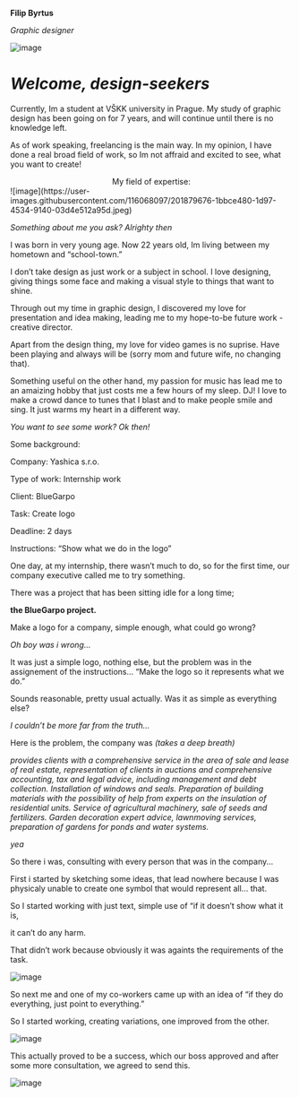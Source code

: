 <b> Filip Byrtus </b>

<i> Graphic designer </i>



![image](https://user-images.githubusercontent.com/116068097/201880432-882e87d8-f4d2-4b0a-9cdf-f38e18553ff5.jpeg)




<h1> <i> Welcome, design-seekers </i> </h1>

Currently, Im a student at VŠKK university in Prague. My study of graphic 
design has been going on for 7 years, and will continue until there is no 
knowledge left.

As of work speaking, freelancing is the main way. In my opinion, I have done a 
real broad field of work, so Im not affraid and excited to see, what you want to 
create!

<center> My field of expertise: </center>
![image](https://user-images.githubusercontent.com/116068097/201879676-1bbce480-1d97-4534-9140-03d4e512a95d.jpeg)


<i>Something about me you ask? Alrighty then </i>

I was born in very young age. Now 22 years old, Im living between my 
hometown and “school-town.”


I don’t take design as just work or a subject in school. I love designing, giving 
things some face and making a visual style to things that want to shine.


Through out my time in graphic design, I discovered my love for presentation 
and idea making, leading me to my hope-to-be future work - creative director.


Apart from the design thing, my love for video games is no suprise. Have been 
playing and always will be (sorry mom and future wife, no changing that).


Something useful on the other hand, my passion for music has lead me to an 
amaizing hobby that just costs me a few hours of my sleep. DJ! I love to make 
a crowd dance to tunes that I blast and to make people smile and sing. It just 
warms my heart in a different way.

<i> You want to see some work? Ok then! </i>


Some background:


Company: Yashica s.r.o.

Type of work: Internship work

Client: BlueGarpo

Task: Create logo

Deadline: 2 days

Instructions: “Show what we do in the logo”


One day, at my internship, there wasn’t much to do, so for the first time, our 
company executive called me to try something.

There was a project that has been sitting idle for a long time; 

<b> the BlueGarpo project. </b>


Make a logo for a company, simple enough, what could go wrong?

<i> Oh boy was i wrong... </i>

It was just a simple logo, nothing else, but the problem was in the assignement 
of the instructions... “Make the logo so it represents what we do.”

Sounds reasonable, pretty usual actually. Was it as simple as everything else?

<i> I couldn’t be more far from the truth... </i>

Here is the problem, the company was <i> (takes a deep breath) </i>

<i> provides clients with a comprehensive service in the area of ​sale and lease of real 
estate, representation of clients in auctions and comprehensive accounting, tax and legal 
advice, including management and debt collection.
Installation of windows and seals.
Preparation of building materials with the possibility of 
help from experts on the insulation of residential units.
Service of agricultural machinery, sale of seeds and fertilizers. Garden decoration expert 
advice, lawnmoving services, preparation of gardens for ponds and water systems. </i>

<right> <i> yea </i> </right>

So there i was, consulting with every person that was in the company...


First i started by sketching some ideas, that lead nowhere because I was 
physicaly unable to create one symbol that would represent all... that.


So I started working with just text, simple use of “if it doesn’t show what it is, 

it can’t do any harm.

That didn’t work because obviously it was againts the requirements of the task.

![image](https://user-images.githubusercontent.com/116068097/201890953-f6767e3e-2a77-4661-bd32-c2ff9252d764.jpeg)

So next me and one of my co-workers came up with an idea of “if they do 
everything, just point to everything.”


So I started working, creating variations, one improved from the other.

![image](https://user-images.githubusercontent.com/116068097/201891128-fefe4e7f-8b2c-49ad-b7b0-0ff1b282ade3.jpeg)

This actually proved to be a success, which our boss approved and after some 
more consultation, we agreed to send this.

![image](https://user-images.githubusercontent.com/116068097/201891316-8548ee53-bb43-46d6-a614-0aff5db3c27e.jpeg)

